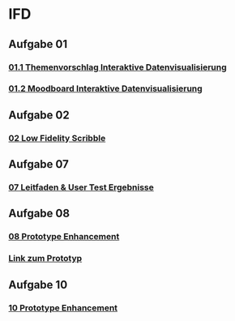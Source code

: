 # IFD

## Aufgabe 01
### [01.1 Themenvorschlag **Interaktive Datenvisualisierung**](docs/Aufgaben/Aufgabe01/Themenvorschlag.md)
### [01.2 Moodboard **Interaktive Datenvisualisierung**](docs/Aufgaben/Aufgabe01/Moodboard.png)

## Aufgabe 02
### [02 Low Fidelity Scribble](docs/Aufgaben/Aufgabe02/lowfidscribble.jpg)

## Aufgabe 07
### [07 Leitfaden & User Test Ergebnisse](docs/Aufgaben/Aufgabe07/leitfadenetc.md)

## Aufgabe 08
### [08 Prototype Enhancement](docs/Aufgaben/Aufgabe08/aufgabe08.md)
### [Link zum Prototyp](https://sftp.hs-furtwangen.de/~rueckcor/IFD/Webseite/webseite.html)

## Aufgabe 10
### [10 Prototype Enhancement](docs/Aufgaben/Aufgabe10/prototypingvui.md)
